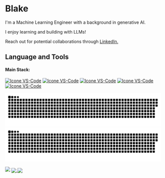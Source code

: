 # Blake

I'm a Machine Learning Engineer with a background in generative AI.

I enjoy learning and building with LLMs!

Reach out for potential collaborations through <a href="https://www.linkedin.com/in/blakeam/">LinkedIn.</a>

## Language and Tools

#### Main Stack:
  [<img height="48px" width="48px" alt="Icone VS-Code" src="https://skillicons.dev/icons?i=python"/>](https://developer.mozilla.org/en-US/docs/Web/Python)
  [<img height="48px" width="48px" alt="Icone VS-Code" src="https://skillicons.dev/icons?i=r"/>](https://developer.mozilla.org/en-US/docs/Web/CSS)
  [<img height="48px" width="48px" alt="Icone VS-Code" src="https://skillicons.dev/icons?i=aws"/>](https://developer.mozilla.org/en-US/docs/Web/JavaScript)
  [<img height="48px" width="48px" alt="Icone VS-Code" src="https://skillicons.dev/icons?i=typescript"/>](https://nodejs.org/en)
  [<img height="48px" width="48px" alt="Icone VS-Code" src="https://skillicons.dev/icons?i=tensorflow"/>](https://react.dev/)
  
![github contribution grid snake animation](https://raw.githubusercontent.com/bamartin1618/bamartin1618/output/github-contribution-grid-snake-dark.svg#gh-dark-mode-only)![github contribution grid snake animation](https://raw.githubusercontent.com/bamartin1618/bamartin1618/output/github-contribution-grid-snake.svg#gh-light-mode-only)

<img src="https://komarev.com/ghpvc/?username=blakeam-tech&color=15171a">

<a href="https://github.com/blakeam-tech/blakeam-tech">
  <img align="center" src="https://github-readme-stats.vercel.app/api/top-langs/?username=blakeam-tech&hide=makefile,html,tex&title_color=ffffff&text_color=c9cacc&icon_color=2bbc8a&bg_color=1d1f21&langs_count=3" />
</a>
<a href="https://github.com/blakeam-tech/blakeam-tech">
  <img align="center" src="https://github-readme-stats.vercel.app/api?username=blakeam-tech&show_icons=true&line_height=27&count_private=true&title_color=ffffff&text_color=c9cacc&icon_color=2bbc8a&bg_color=1d1f21" />
</a>
